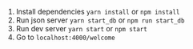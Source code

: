 1. Install dependencies `yarn install` or `npm install`
2. Run json server `yarn start_db` or `npm run start_db`
3. Run dev server `yarn start` or `npm start`
4. Go to `localhost:4000/welcome`
